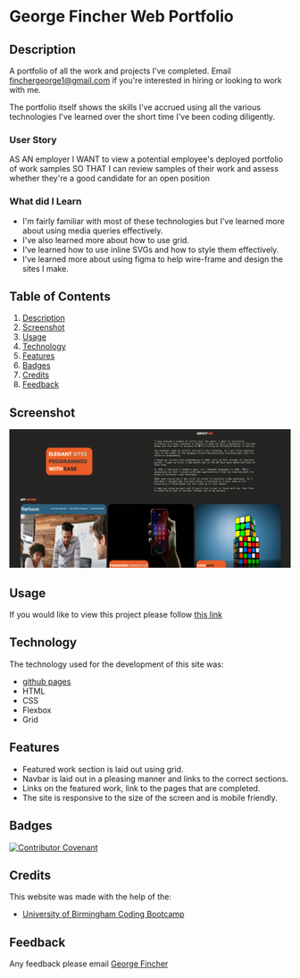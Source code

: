 # George Fincher Web Portfolio

## Description

A portfolio of all the work and projects I've completed. Email [finchergeorge1@gmail.com](mailto:finchergeorge1@gmail.com) if you're interested in hiring or looking to work with me.

The portfolio itself shows the skills I've accrued using all the various technologies I've learned over the short time I've been coding diligently.

### User Story

AS AN employer
I WANT to view a potential employee's deployed portfolio of work samples
SO THAT I can review samples of their work and assess whether they're a good candidate for an open position

### What did I Learn

- I'm fairly familiar with most of these technologies but I've learned more about using media queries effectively.
- I've also learned more about how to use grid.
- I've learned how to use inline SVGs and how to style them effectively.
- I've learned more about using figma to help wire-frame and design the sites I make.

## Table of Contents

1. [Description](#description)
2. [Screenshot](#screenshot)
3. [Usage](#usage)
4. [Technology](#technology)
5. [Features](#features)
6. [Badges](#badges)
7. [Credits](#credits)
8. [Feedback](#feedback)

## Screenshot

![A screenshot showing a web developers portfolio](assets/screenshot/screenshot-portfolio.png)

## Usage

If you would like to view this project please follow [this link]()

## Technology

The technology used for the development of this site was:

- [github pages](https://pages.github.com/)
- HTML
- CSS
- Flexbox
- Grid

## Features

- Featured work section is laid out using grid.
- Navbar is laid out in a pleasing manner and links to the correct sections.
- Links on the featured work, link to the pages that are completed.
- The site is responsive to the size of the screen and is mobile friendly.

## Badges

[![Contributor Covenant](https://img.shields.io/badge/Contributor%20Covenant-2.1-4baaaa.svg)](code_of_conduct.md)

## Credits

This website was made with the help of the:

- [University of Birmingham Coding Bootcamp](https://www.birmingham.ac.uk/postgraduate/courses/cpd/coding-boot-camp.aspx)

## Feedback

Any feedback please email [George Fincher](mailto:finchergeorge1@gmail.com)

